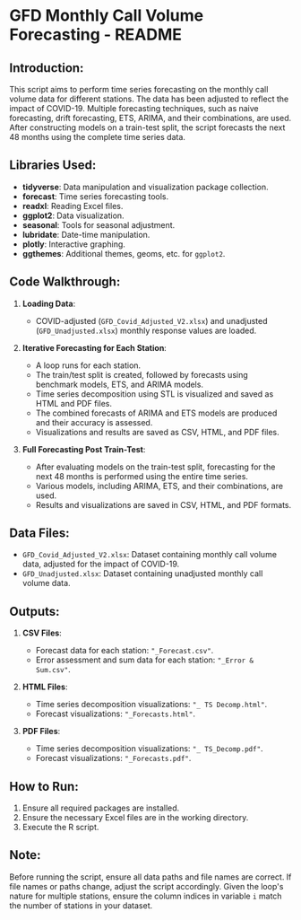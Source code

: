 # GFD Monthly Call Volume Forecasting - README

## Introduction:

This script aims to perform time series forecasting on the monthly call volume data for different stations. The data has been adjusted to reflect the impact of COVID-19. Multiple forecasting techniques, such as naive forecasting, drift forecasting, ETS, ARIMA, and their combinations, are used. After constructing models on a train-test split, the script forecasts the next 48 months using the complete time series data.

## Libraries Used:

- **tidyverse**: Data manipulation and visualization package collection.
- **forecast**: Time series forecasting tools.
- **readxl**: Reading Excel files.
- **ggplot2**: Data visualization.
- **seasonal**: Tools for seasonal adjustment.
- **lubridate**: Date-time manipulation.
- **plotly**: Interactive graphing.
- **ggthemes**: Additional themes, geoms, etc. for `ggplot2`.

## Code Walkthrough:

1. **Loading Data**:
   - COVID-adjusted (`GFD_Covid_Adjusted_V2.xlsx`) and unadjusted (`GFD_Unadjusted.xlsx`) monthly response values are loaded.

2. **Iterative Forecasting for Each Station**:
   - A loop runs for each station.
   - The train/test split is created, followed by forecasts using benchmark models, ETS, and ARIMA models.
   - Time series decomposition using STL is visualized and saved as HTML and PDF files.
   - The combined forecasts of ARIMA and ETS models are produced and their accuracy is assessed.
   - Visualizations and results are saved as CSV, HTML, and PDF files.

3. **Full Forecasting Post Train-Test**:
   - After evaluating models on the train-test split, forecasting for the next 48 months is performed using the entire time series.
   - Various models, including ARIMA, ETS, and their combinations, are used.
   - Results and visualizations are saved in CSV, HTML, and PDF formats.

## Data Files:

- `GFD_Covid_Adjusted_V2.xlsx`: Dataset containing monthly call volume data, adjusted for the impact of COVID-19.
- `GFD_Unadjusted.xlsx`: Dataset containing unadjusted monthly call volume data.

## Outputs:

1. **CSV Files**:
   - Forecast data for each station: `"_Forecast.csv"`.
   - Error assessment and sum data for each station: `"_Error & Sum.csv"`.

2. **HTML Files**:
   - Time series decomposition visualizations: `"_ TS Decomp.html"`.
   - Forecast visualizations: `"_Forecasts.html"`.

3. **PDF Files**:
   - Time series decomposition visualizations: `"_ TS_Decomp.pdf"`.
   - Forecast visualizations: `"_Forecasts.pdf"`.

## How to Run:

1. Ensure all required packages are installed.
2. Ensure the necessary Excel files are in the working directory.
3. Execute the R script.

## Note:

Before running the script, ensure all data paths and file names are correct. If file names or paths change, adjust the script accordingly. Given the loop's nature for multiple stations, ensure the column indices in variable `i` match the number of stations in your dataset.
